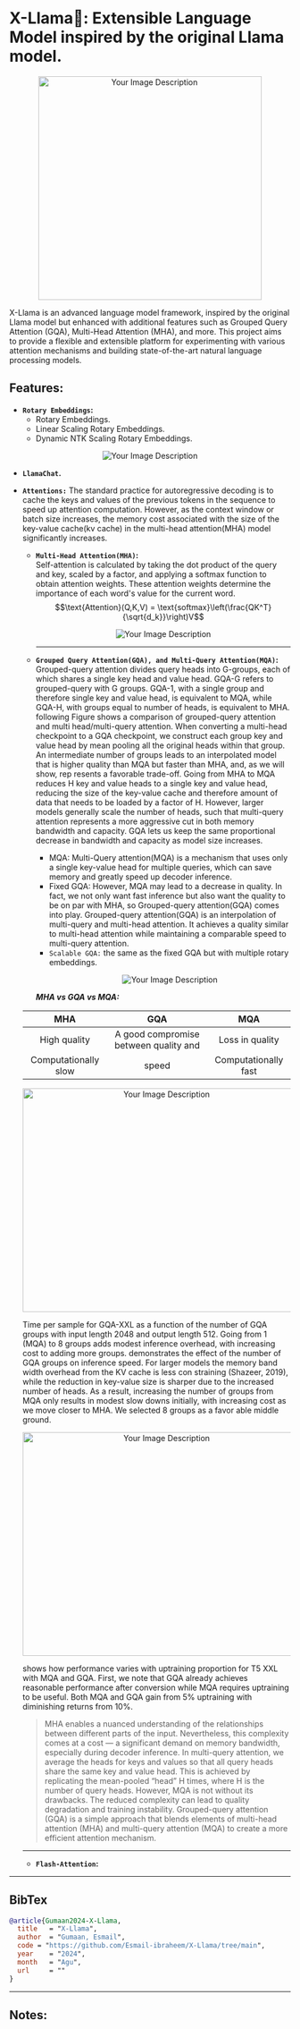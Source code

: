 # X-Llama🦙: Extensible Language Model inspired by the original Llama model.
 
<p align="center">
  <img src="https://github.com/Esmail-ibraheem/FeedbackTransformer/blob/main/llama2.jpg" alt="Your Image Description" width="400" height=400">
</p>


X-Llama is an advanced language model framework, inspired by the original Llama model but enhanced with additional features such as Grouped Query Attention (GQA), Multi-Head Attention (MHA), and more. This project aims to provide a flexible and extensible platform for experimenting with various attention mechanisms and building state-of-the-art natural language processing models.

## Features:
- **`Rotary Embeddings`:**
   - Rotary Embeddings.
   - Linear Scaling Rotary Embeddings.
   - Dynamic NTK Scaling Rotary Embeddings.
<p align="center">
  <img src="https://github.com/Esmail-ibraheem/X-Llama/blob/main/images/RoPE.png" alt="Your Image Description">
</p>

- **`LlamaChat`.**
- **`Attentions:`**
  The standard practice for autoregressive decoding is to cache the keys and values of the previous tokens in the sequence to speed up attention computation. However, as the context window or batch size increases, the memory cost associated with the size of the key-value cache(kv cache) in the multi-head attention(MHA) model significantly increases.
   - **`Multi-Head Attention(MHA)`:**\
       Self-attention is calculated by taking the dot product of the query and key, scaled by a factor, and applying a softmax function to obtain attention weights. These attention weights determine the importance of each word's value for the current word.
     $$\text{Attention}(Q,K,V) = \text{softmax}\left(\frac{QK^T}{\sqrt{d_k}}\right)V$$
       <p align="center">
       <img src="https://github.com/Esmail-ibraheem/X-Llama/blob/main/images/MHA.png" alt="Your Image Description">
     </p>

     ---
     
   - **`Grouped Query Attention(GQA), and Multi-Query Attention(MQA)`:**\
      Grouped-query attention divides query heads into G-groups, each of which shares a single key head and value head. GQA-G refers to grouped-query with G groups. GQA-1, with a single group and therefore single key and value head, is equivalent to MQA, while GQA-H, with groups equal to number of heads, is equivalent to MHA. following Figure shows a comparison of grouped-query attention and multi head/multi-query attention. When converting a multi-head checkpoint to a GQA checkpoint, we construct each group key and value head by mean pooling all the original heads within that group. An intermediate number of groups leads to an interpolated model that is higher quality than MQA but faster than MHA, and, as we will show, rep resents a favorable trade-off. Going from MHA to MQA reduces H key and value heads to a single key and value head, reducing the size of the key-value cache and therefore amount of data that needs to be loaded by a factor of H. However, larger models generally scale the number of heads, such that multi-query attention represents a more aggressive cut in both memory bandwidth and capacity. GQA lets us keep the same proportional decrease in bandwidth and capacity as model size increases.
      - MQA: Multi-Query attention(MQA) is a mechanism that uses only a single key-value head for multiple queries, which can save memory and greatly speed up decoder inference.
      - Fixed GQA: However, MQA may lead to a decrease in quality. In fact, we not only want fast inference but also want the quality to be on par with MHA, so Grouped-query attention(GQA) comes into play. Grouped-query attention(GQA) is an interpolation of multi-query and multi-head attention. It achieves a quality similar to multi-head attention while maintaining a comparable speed to multi-query attention.
      - `Scalable GQA:` the same as the fixed GQA but with multiple rotary embeddings.
           <p align="center">
         <img src="https://github.com/Esmail-ibraheem/X-Llama/blob/main/images/GQA.png" alt="Your Image Description">
       </p>

     **_MHA vs GQA vs MQA:_**
	     
	|         MHA          |                  GQA                  |         MQA          |
	|:--------------------:|:-------------------------------------:|:--------------------:|
	|     High quality     | A good compromise between quality and |   Loss in quality    |
	| Computationally slow |                 speed                 | Computationally fast |
		

	<p align="center">
	  <img src="https://github.com/Esmail-ibraheem/X-Llama/blob/main/images/MHA%2CGQA%2CMQA2.png" alt="Your Image Description" width="500" height=400">
	</p>
		 Time per sample for GQA-XXL as a function of the number of GQA groups with input length 2048 and output length 512. Going from 1 (MQA) to 8 groups adds modest inference overhead, with increasing cost to adding more groups.
	   demonstrates the effect of the number of GQA groups on inference speed. For larger models the memory band width overhead from the KV cache is less con straining (Shazeer, 2019), while the reduction in key-value size is sharper due to the increased number of heads. As a result, increasing the number of groups from MQA only results in modest slow downs initially, with increasing cost as we move closer to MHA. We selected 8 groups as a favor able 
		middle ground.

 	<p align="center">
	  <img src="https://github.com/Esmail-ibraheem/X-Llama/blob/main/images/MHA%2CGQA%2CMQA.png" alt="Your Image Description" width="500" height=400">
	</p>
		 	shows how performance varies with uptraining proportion for T5 XXL with MQA and GQA. First, we note that GQA already achieves reasonable performance after conversion while MQA requires uptraining to be useful. Both MQA and GQA gain from 5% uptraining with diminishing returns from 10%.

    > MHA enables a nuanced understanding of the relationships between different parts of the input. Nevertheless, this complexity comes at a cost — a significant demand on memory bandwidth, especially during decoder inference. In multi-query attention, we average the heads for keys and values so that all query heads share the same key and value head. This is achieved by replicating the mean-pooled “head” H times, where H is the number of query heads. However, MQA is not without its drawbacks. The reduced complexity can lead to quality degradation and training instability. Grouped-query attention (GQA) is a simple approach that blends elements of multi-head attention (MHA) and multi-query attention (MQA) to create a more efficient attention mechanism.

	---


   - **`Flash-Attention`:**

---

## BibTex
```BibTex
@article{Gumaan2024-X-Llama,
  title   = "X-Llama",
  author  = "Gumaan, Esmail",
  code = "https://github.com/Esmail-ibraheem/X-Llama/tree/main",
  year    = "2024",
  month   = "Agu",
  url     = ""
}

```
---
## Notes:
